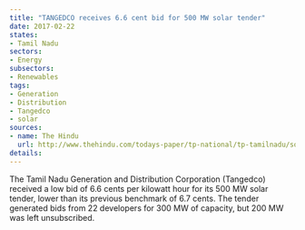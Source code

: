 ```yaml
---
title: "TANGEDCO receives 6.6 cent bid for 500 MW solar tender"
date: 2017-02-22
states:
- Tamil Nadu
sectors:
- Energy
subsectors:
- Renewables
tags:
- Generation
- Distribution
- Tangedco
- solar
sources:
- name: The Hindu
  url: http://www.thehindu.com/todays-paper/tp-national/tp-tamilnadu/solar-energy-prospects-brighten/article17328028.ece
details:
---
```


The Tamil Nadu Generation and Distribution Corporation (Tangedco) received a low bid of 6.6 cents per kilowatt hour for its 500 MW solar tender, lower than its previous benchmark of 6.7 cents. The tender generated bids from 22 developers for 300 MW of capacity, but 200 MW was left unsubscribed.
